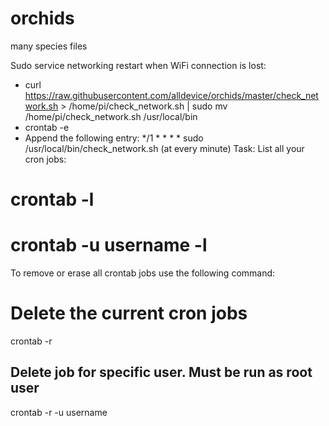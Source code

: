 # orchids
many species files


Sudo service networking restart when WiFi connection is lost:
  - curl https://raw.githubusercontent.com/alldevice/orchids/master/check_network.sh > /home/pi/check_network.sh | sudo mv /home/pi/check_network.sh /usr/local/bin 
  - crontab -e
  - Append the following entry: */1 * * * * sudo /usr/local/bin/check_network.sh
 (at every minute)
 Task: List all your cron jobs:
# crontab -l
# crontab -u username -l

To remove or erase all crontab jobs use the following command:
# Delete the current cron jobs #
crontab -r

## Delete job for specific user. Must be run as root user ##
crontab -r -u username
